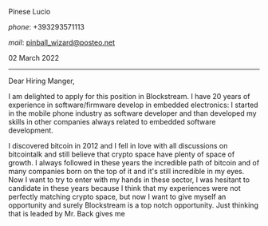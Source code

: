 Pinese Lucio

_phone_: +393293571113

_mail_: pinball_wizard@posteo.net

02 March 2022

***

Dear Hiring Manger,

I am delighted to apply for this position in Blockstream. I have 20 years of experience in software/firmware develop in embedded electronics: I started in the mobile phone industry as software developer and than developed my skills in other companies always related to embedded software development.

I discovered bitcoin in 2012 and I fell in love with all discussions on bitcointalk and still believe that crypto space have plenty of space of growth. I always followed in these years the incredible path of bitcoin and of many companies born on the top of it and it's still incredible in my eyes. Now I want to try to enter with my hands in these sector, I was hesitant to candidate in these years because I think that my experiences were not perfectly matching crypto space, but now I want to give myself an opportunity and surely Blockstream is a top notch opportunity. Just thinking that is leaded by Mr. Back gives me 







<!-- ### Footer
Last updated: May 2013 -->
